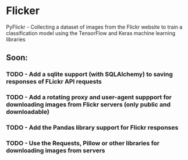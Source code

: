 # Flicker

PyFlickr - Collecting a dataset of images from the Flickr website to train a classification model using the TensorFlow and Keras machine learning libraries

## Soon:
### TODO - Add a sqlite support (with SQLAlchemy) to saving responses of FLickr API requests
### TODO - Add a rotating proxy and user-agent suppport for downloading images from Flickr servers (only public and downloadable)
### TODO - Add the Pandas library support for Flickr responses
### TODO - Use the Requests, Pillow or other libraries for downloading images from servers
